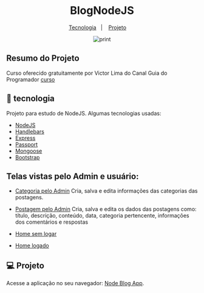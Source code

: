 <h1 align="center">BlogNodeJS</h1>

 <p align="center">
   <a href="#-technologies">Tecnologia</a>&nbsp;&nbsp;&nbsp;|&nbsp;&nbsp;&nbsp;
   <a href="#-project">Projeto</a>&nbsp;&nbsp;&nbsp;&nbsp;&nbsp;&nbsp;
 </p>

 <p align="center">
    <img alt="print" src="https://github.com/leokattah/BlogNodeJS/blob/main/public/img/BlogNodeJS.gif" >
 </p>
 
 ## Resumo do Projeto
 
  Curso oferecido gratuitamente por Victor Lima do Canal Guia do Programador [curso](https://www.youtube.com/watch?v=LLqq6FemMNQ&list=PLJ_KhUnlXUPtbtLwaxxUxHqvcNQndmI4B) 

 ## :rocket: tecnologia

 Projeto para estudo de NodeJS. Algumas tecnologias usadas:

 - [NodeJS](https://nodejs.org/en/)
 - [Handlebars](https://handlebarsjs.com)
 - [Express](https://expressjs.com)
 - [Passport](http://www.passportjs.org)
 - [Mongoose](https://mongoosejs.com)
 - [Bootstrap](https://getbootstrap.com/docs/5.0/getting-started/introduction/)

## Telas vistas pelo Admin e usuário:

  - [Categoria pelo Admin](https://github.com/leokattah/BlogNodeJS/blob/main/public/img/telacategorias.png)
    Cria, salva e edita informações das categorias das postagens.
  - [Postagem pelo Admin](https://github.com/leokattah/BlogNodeJS/blob/main/public/img/telapostagens.png)
    Cria, salva e edita os dados das postagens como: título, descrição, conteúdo, data, categoria pertencente, informações dos comentários e respostas
  - [Home sem logar](https://github.com/leokattah/BlogNodeJS/blob/main/public/img/telahomesemlogar.png)
    
  - [Home logado](https://github.com/leokattah/BlogNodeJS/blob/main/public/img/telahomelogado.png)
    

## 💻 Projeto

Acesse a aplicação no seu navegador: [Node Blog App](https://blognodejsaaplication.herokuapp.com/).



